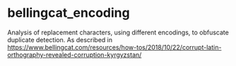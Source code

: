 # bellingcat_encoding
Analysis of replacement characters, using different encodings, to obfuscate duplicate detection. As described in https://www.bellingcat.com/resources/how-tos/2018/10/22/corrupt-latin-orthography-revealed-corruption-kyrgyzstan/

